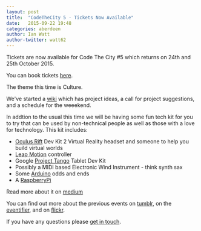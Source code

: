 ```yaml
---
layout: post
title:  "CodeTheCity 5 - Tickets Now Available"
date:   2015-09-22 19:48
categories: aberdeen
author: Ian Watt
author-twitter: watt62
---
```


Tickets are now available for Code The City #5 which returns on 24th and 25th October 2015.
 
You can book tickets [here](https://www.eventbrite.co.uk/e/codethecity-5-culture-tickets-18742322792?aff=es2).

The theme this time is Culture.

We've started a [wiki](https://github.com/CodeTheCity/codethecity-5-culture/wiki) which has project ideas, a call for project suggestions, and a schedule for the weeekend.

In addtion to the usual this time we will be having some fun tech kit for you to try that can be used by non-technical people as well as those with a love for technology. This kit includes:

* [Oculus Rift](https://www.oculus.com) Dev Kit 2 Virtual Reality headset and someone to help you build virtual worlds
* [Leap Motion](https://www.leapmotion.com) controller
* Google [Project Tango](https://www.google.com/atap/project-tango/) Tablet Dev Kit
* Possibly a MIDI based Electronic Wind Instrument - think synth sax
* Some [Arduino](https://www.arduino.cc) odds and ends
* A [RaspberryPi](http://www.raspberrypi.org)

Read more about it on [medium](https://medium.com/@SymboticaAndrew/tech-to-play-with-421f448ac64a)

You can find out more about the previous events on [tumblr](http://codethecity.tumblr.com/), on the [eventifier](http://eventifier.com/event/ctc2/), and on [flickr](https://secure.flickr.com/search/?tags=ctc2).
  
If you have any questions please [get in touch](mailto:steve@codethecity.org). 
